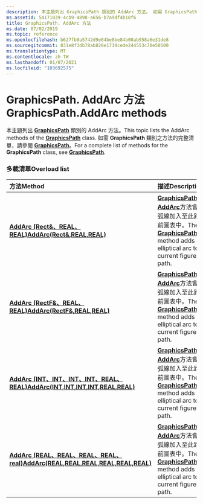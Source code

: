 ```yaml
---
description: 本主題列出 GraphicsPath 類別的 AddArc 方法。 如需 GraphicsPath 類別之方法的完整清單，請參閱 GraphicsPath。
ms.assetid: 54171039-4cb9-4898-a656-b7a9df4b18f6
title: GraphicsPath. AddArc 方法
ms.date: 07/02/2019
ms.topic: reference
ms.openlocfilehash: b627fb0a5742d9e04be8be84b00ab958a6e31de8
ms.sourcegitcommit: 831e8f3db78ab820e1710cede244553c70e50500
ms.translationtype: MT
ms.contentlocale: zh-TW
ms.lasthandoff: 01/07/2021
ms.locfileid: "103692575"
---
```

# <a name="graphicspathaddarc-methods"></a><span data-ttu-id="a2d1c-104">GraphicsPath. AddArc 方法</span><span class="sxs-lookup"><span data-stu-id="a2d1c-104">GraphicsPath.AddArc methods</span></span>

<span data-ttu-id="a2d1c-105">本主題列出 [**GraphicsPath**](/windows/win32/api/gdipluspath/nl-gdipluspath-graphicspath) 類別的 AddArc 方法。</span><span class="sxs-lookup"><span data-stu-id="a2d1c-105">This topic lists the AddArc methods of the [**GraphicsPath**](/windows/win32/api/gdipluspath/nl-gdipluspath-graphicspath) class.</span></span> <span data-ttu-id="a2d1c-106">如需 **GraphicsPath** 類別之方法的完整清單，請參閱 [**GraphicsPath**](/windows/win32/api/gdipluspath/nl-gdipluspath-graphicspath)。</span><span class="sxs-lookup"><span data-stu-id="a2d1c-106">For a complete list of methods for the **GraphicsPath** class, see [**GraphicsPath**](/windows/win32/api/gdipluspath/nl-gdipluspath-graphicspath).</span></span>

### <a name="overload-list"></a><span data-ttu-id="a2d1c-107">多載清單</span><span class="sxs-lookup"><span data-stu-id="a2d1c-107">Overload list</span></span>



| <span data-ttu-id="a2d1c-108">方法</span><span class="sxs-lookup"><span data-stu-id="a2d1c-108">Method</span></span>                                                                                                                                                | <span data-ttu-id="a2d1c-109">描述</span><span class="sxs-lookup"><span data-stu-id="a2d1c-109">Description</span></span>                                                                                                                                                                                                           |
|:------------------------------------------------------------------------------------------------------------------------------------------------------|:----------------------------------------------------------------------------------------------------------------------------------------------------------------------------------------------------------------------|
| <span data-ttu-id="a2d1c-110">[**AddArc (Rect&、REAL、REAL)**](/windows/win32/api/gdipluspath/nf-gdipluspath-graphicspath-addarc(inconstrect__inreal_inreal))</span><span class="sxs-lookup"><span data-stu-id="a2d1c-110">[**AddArc(Rect&,REAL,REAL)**](/windows/win32/api/gdipluspath/nf-gdipluspath-graphicspath-addarc(inconstrect__inreal_inreal))</span></span>                                      | <span data-ttu-id="a2d1c-111">[**GraphicsPath：： AddArc**](/windows/win32/api/gdipluspath/nf-gdipluspath-graphicspath-addarc(inconstrect__inreal_inreal))方法會將橢圓形弧線加入至此路徑的目前圖表中。</span><span class="sxs-lookup"><span data-stu-id="a2d1c-111">The [**GraphicsPath::AddArc**](/windows/win32/api/gdipluspath/nf-gdipluspath-graphicspath-addarc(inconstrect__inreal_inreal)) method adds an elliptical arc to the current figure of this path.</span></span> <br/>                       |
| <span data-ttu-id="a2d1c-112">[**AddArc (RectF&、REAL、REAL)**](/previous-versions//ms535626(v=vs.85))</span><span class="sxs-lookup"><span data-stu-id="a2d1c-112">[**AddArc(RectF&,REAL,REAL)**](/previous-versions//ms535626(v=vs.85))</span></span>                                    | <span data-ttu-id="a2d1c-113">[**GraphicsPath：： AddArc**](/previous-versions//ms535626(v=vs.85))方法會將橢圓形弧線加入至此路徑的目前圖表中。</span><span class="sxs-lookup"><span data-stu-id="a2d1c-113">The [**GraphicsPath::AddArc**](/previous-versions//ms535626(v=vs.85)) method adds an elliptical arc to the current figure of this path.</span></span><br/>                       |
| <span data-ttu-id="a2d1c-114">[**AddArc (INT、INT、INT、INT、REAL、REAL)**](/windows/win32/api/gdipluspath/nf-gdipluspath-graphicspath-addarc(inint_inint_inint_inint_inreal_inreal))</span><span class="sxs-lookup"><span data-stu-id="a2d1c-114">[**AddArc(INT,INT,INT,INT,REAL,REAL)**](/windows/win32/api/gdipluspath/nf-gdipluspath-graphicspath-addarc(inint_inint_inint_inint_inreal_inreal))</span></span>     | <span data-ttu-id="a2d1c-115">[**GraphicsPath：： AddArc**](/windows/win32/api/gdipluspath/nf-gdipluspath-graphicspath-addarc(inint_inint_inint_inint_inreal_inreal))方法會將橢圓形弧線加入至此路徑的目前圖表中。</span><span class="sxs-lookup"><span data-stu-id="a2d1c-115">The [**GraphicsPath::AddArc**](/windows/win32/api/gdipluspath/nf-gdipluspath-graphicspath-addarc(inint_inint_inint_inint_inreal_inreal)) method adds an elliptical arc to the current figure of this path.</span></span><br/> |
| <span data-ttu-id="a2d1c-116">[**AddArc (REAL、REAL、REAL、REAL、real)**](/windows/win32/api/gdipluspath/nf-gdipluspath-graphicspath-addarc(inreal_inreal_inreal_inreal_inreal_inreal))</span><span class="sxs-lookup"><span data-stu-id="a2d1c-116">[**AddArc(REAL,REAL,REAL,REAL,REAL,REAL)**](/windows/win32/api/gdipluspath/nf-gdipluspath-graphicspath-addarc(inreal_inreal_inreal_inreal_inreal_inreal))</span></span> | <span data-ttu-id="a2d1c-117">[**GraphicsPath：： AddArc**](/windows/win32/api/gdipluspath/nf-gdipluspath-graphicspath-addarc(inreal_inreal_inreal_inreal_inreal_inreal))方法會將橢圓形弧線加入至此路徑的目前圖表中。</span><span class="sxs-lookup"><span data-stu-id="a2d1c-117">The [**GraphicsPath::AddArc**](/windows/win32/api/gdipluspath/nf-gdipluspath-graphicspath-addarc(inreal_inreal_inreal_inreal_inreal_inreal)) method adds an elliptical arc to the current figure of this path.</span></span><br/> |



 

 

